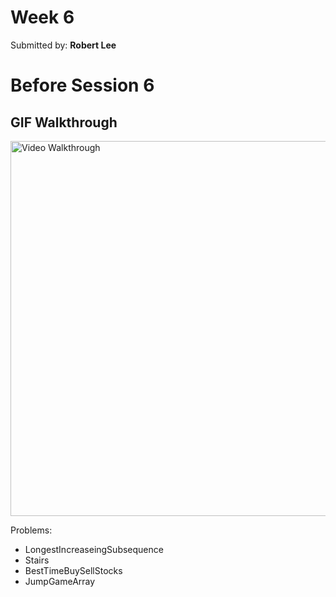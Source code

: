 # Week 6
Submitted by: **Robert Lee**

# Before Session 6

## GIF Walkthrough

<img src='https://i.imgur.com/ghyzeL8.gif' title='Video Walkthrough' width='600' alt='Video Walkthrough' />

Problems:
* LongestIncreaseingSubsequence
* Stairs
* BestTimeBuySellStocks
* JumpGameArray
